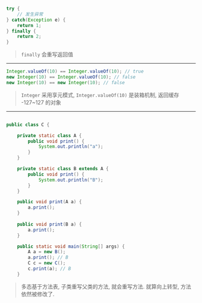 ```java
try {
    // 发生异常
} catch(Exception e) {
    return 1;
} finally {
    return 2;
}
```

> `finally` 会重写返回值

----

```java
Integer.valueOf(10) == Integer.valueOf(10); // true
new Integer(10) == Integer.valueOf(10); // false
new Integer(10) == new Integer(10); // false 
```

> `Integer` 采用享元模式,   `Integer.valueOf(10)` 是装箱机制, 返回缓存 -127~127 的对象

-----

```java

public class C {

    private static class A {
        public void print() {
            System.out.println("a");
        }
    }

    private static class B extends A {
        public void print() {
            System.out.println("B");
        }
    }

    public void print(A a) {
        a.print();
    }
    
    public void print(B a) {
        a.print();
    }

    public static void main(String[] args) {
        A a = new B();
        a.print(); // B
        C c = new C();
        c.print(a); // B
    }
```

> 多态基于方法表,  子类重写父类的方法, 就会重写方法. 就算向上转型, 方法依然被修改了.